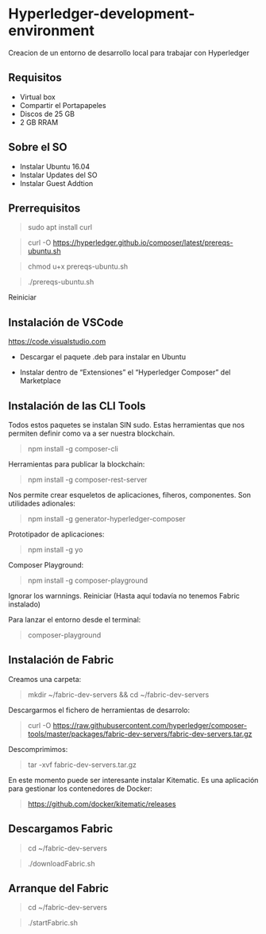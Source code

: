 # Hyperledger-development-environment
Creacion de un entorno de desarrollo local para trabajar con Hyperledger

Requisitos
----------
- Virtual box
- Compartir el Portapapeles
- Discos de 25 GB
- 2 GB RRAM

Sobre el SO
------------
- Instalar Ubuntu 16.04
- Instalar Updates del SO
- Instalar Guest Addtion


Prerrequisitos
---------------
>sudo apt install curl

>curl -O https://hyperledger.github.io/composer/latest/prereqs-ubuntu.sh 

>chmod u+x prereqs-ubuntu.sh 

>./prereqs-ubuntu.sh 

Reiniciar

Instalación de VSCode
------
https://code.visualstudio.com

- Descargar el paquete .deb para instalar en Ubuntu

- Instalar dentro de “Extensiones” el “Hyperledger Composer” del Marketplace

Instalación de las CLI Tools
----------------------------
Todos estos paquetes se instalan SIN sudo.
Estas herramientas que nos permiten definir como va a ser nuestra blockchain.

>npm install -g composer-cli

Herramientas para publicar la blockchain:
>npm install -g composer-rest-server

Nos permite crear esqueletos de aplicaciones, fiheros, componentes. Son utilidades adionales:
>npm install -g generator-hyperledger-composer 

Prototipador de aplicaciones:
>npm install -g yo 

Composer Playground:
>npm install -g composer-playground 

Ignorar los warnnings.
Reiniciar (Hasta aquí todavía no tenemos Fabric instalado)

Para lanzar el entorno desde el terminal:
>composer-playground

Instalación de Fabric
---------------------
Creamos una carpeta:
>mkdir ~/fabric-dev-servers && cd ~/fabric-dev-servers 

Descargarmos el fichero de herramientas de desarrolo:
>curl -O https://raw.githubusercontent.com/hyperledger/composer-tools/master/packages/fabric-dev-servers/fabric-dev-servers.tar.gz 

Descomprimimos:
>tar -xvf fabric-dev-servers.tar.gz

En este momento puede ser interesante instalar Kitematic. Es una aplicación para gestionar los contenedores de Docker:

>https://github.com/docker/kitematic/releases

>

Descargamos Fabric
------------------
>cd ~/fabric-dev-servers 

>./downloadFabric.sh

Arranque del Fabric
-----------------------
>cd ~/fabric-dev-servers 

>./startFabric.sh 




